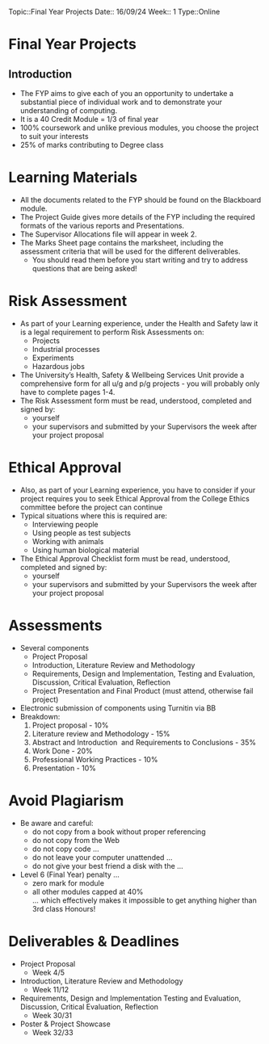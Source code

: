 
 Topic::Final Year Projects
 Date:: 16/09/24
 Week:: 1
 Type::Online
# Final Year Projects
##  Introduction  
- The FYP aims to give each of you an opportunity to undertake a   substantial piece of individual work and to demonstrate your   understanding of computing.  
- It is a 40 Credit Module = 1/3 of final year  
- 100% coursework and unlike previous modules, you choose the   project to suit your interests  
- 25% of marks contributing to Degree class

# Learning Materials  
- All the documents related to the FYP should be found on the   Blackboard module.  
- The Project Guide gives more details of the FYP including the   required formats of the various reports and Presentations.  
- The Supervisor Allocations file will appear in week 2.  
- The Marks Sheet page contains the marksheet, including the   assessment criteria that will be used for the different deliverables.  
	-  You should read them before you start writing and try to address   questions that are being asked!

# Risk Assessment  
- As part of your Learning experience, under the Health and Safety  law it is a legal requirement to perform Risk Assessments on:  
	- Projects  
	- Industrial processes  
	- Experiments  
	- Hazardous jobs  
- The University’s Health, Safety & Wellbeing Services Unit provide a   comprehensive form for all u/g and p/g projects - you will probably   only have to complete pages 1-4.  
- The Risk Assessment form must be read, understood, completed   and signed by:  
	- yourself  
	- your supervisors   and submitted by your Supervisors the week after your project  proposal

# Ethical Approval  
- Also, as part of your Learning experience, you have to consider if   your project requires you to seek Ethical Approval from the College   Ethics committee before the project can continue  
- Typical situations where this is required are:  
	- Interviewing people  
	- Using people as test subjects  
	- Working with animals  
	- Using human biological material  
- The Ethical Approval Checklist form must be read, understood,   completed and signed by:  
	- yourself  
	- your supervisors   and submitted by your Supervisors the week after your project   proposal

# Assessments  
- Several components  
	- Project Proposal  
	- Introduction, Literature Review and Methodology  
	- Requirements, Design and Implementation, Testing and   Evaluation, Discussion, Critical Evaluation, Reflection  
	- Project Presentation and Final Product (must attend, otherwise   fail project)  
- Electronic submission of components using Turnitin via BB
-  Breakdown:
	1. Project proposal  - 10%  
	2. Literature review and Methodology - 15%  
	3. Abstract and Introduction  and Requirements to Conclusions - 35%  
	3. Work Done - 20%  
	3. Professional Working Practices - 10%  
	4. Presentation - 10%

# Avoid Plagiarism  
- Be aware and careful:  
	- do not copy from a book without proper referencing  
	- do not copy from the Web  
	- do not copy code …  
	- do not leave your computer unattended …  
	- do not give your best friend a disk with the ...  
- Level 6 (Final Year) penalty …  
	- zero mark for module  
	- all other modules capped at 40%  
		… which effectively makes it impossible to get anything higher than 3rd class Honours!

# Deliverables & Deadlines  
- Project Proposal  
	- Week 4/5  
- Introduction, Literature Review and Methodology  
	- Week 11/12  
- Requirements, Design and Implementation Testing and Evaluation, Discussion, Critical Evaluation, Reflection  
	- Week 30/31  
- Poster & Project Showcase  
	- Week 32/33


